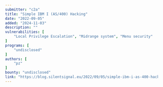 ```yaml
---
submitter: "c2a"
title: "Simple IBM I (AS/400) Hacking"
date: "2022-09-05"
added: "2024-11-03"
description: ""
vulnerabilities: [
    "Local Privilege Escalation", "Midrange system", "Menu security"
]
programs: [
    "undisclosed"
]
authors: [
    "pz"
]
bounty: "undisclosed"
link: "https://blog.silentsignal.eu/2022/09/05/simple-ibm-i-as-400-hacking/"
---
```




